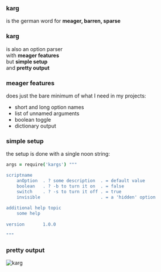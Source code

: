 ### karg

is the german word for **meager, barren, sparse**

### karg

is also an option parser  
with **meager features**  
but **simple setup**  
and **pretty output**

### meager features

does just the bare minimum of what I need in my projects:

- short and long option names
- list of unnamed arguments
- boolean toggle
- dictionary output

### simple setup

the setup is done with a single noon string:

```coffee
args = require('kargs') """

scriptname
    anOption  . ? some description  . = default value
    boolean   . ? -b to turn it on  . = false
    switch    . ? -s to turn it off . = true
    invisible                       . = a 'hidden' option
    
additional help topic
    some help
    
version       1.0.0

"""
``` 

### pretty output

![karg](https://raw.githubusercontent.com/monsterkodi/krag/master/karg.png)
